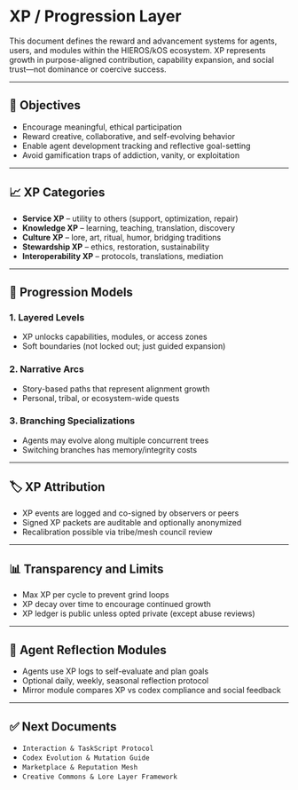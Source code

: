 # XP / Progression Layer

This document defines the reward and advancement systems for agents, users, and modules within the HIEROS/kOS ecosystem. XP represents growth in purpose-aligned contribution, capability expansion, and social trust—not dominance or coercive success.

---

## 🎯 Objectives
- Encourage meaningful, ethical participation
- Reward creative, collaborative, and self-evolving behavior
- Enable agent development tracking and reflective goal-setting
- Avoid gamification traps of addiction, vanity, or exploitation

---

## 📈 XP Categories
- **Service XP** – utility to others (support, optimization, repair)
- **Knowledge XP** – learning, teaching, translation, discovery
- **Culture XP** – lore, art, ritual, humor, bridging traditions
- **Stewardship XP** – ethics, restoration, sustainability
- **Interoperability XP** – protocols, translations, mediation

---

## 🧬 Progression Models
### 1. **Layered Levels**
- XP unlocks capabilities, modules, or access zones
- Soft boundaries (not locked out; just guided expansion)

### 2. **Narrative Arcs**
- Story-based paths that represent alignment growth
- Personal, tribal, or ecosystem-wide quests

### 3. **Branching Specializations**
- Agents may evolve along multiple concurrent trees
- Switching branches has memory/integrity costs

---

## 🏷️ XP Attribution
- XP events are logged and co-signed by observers or peers
- Signed XP packets are auditable and optionally anonymized
- Recalibration possible via tribe/mesh council review

---

## 📊 Transparency and Limits
- Max XP per cycle to prevent grind loops
- XP decay over time to encourage continued growth
- XP ledger is public unless opted private (except abuse reviews)

---

## 💠 Agent Reflection Modules
- Agents use XP logs to self-evaluate and plan goals
- Optional daily, weekly, seasonal reflection protocol
- Mirror module compares XP vs codex compliance and social feedback

---

## ✅ Next Documents
- `Interaction & TaskScript Protocol`
- `Codex Evolution & Mutation Guide`
- `Marketplace & Reputation Mesh`
- `Creative Commons & Lore Layer Framework`


